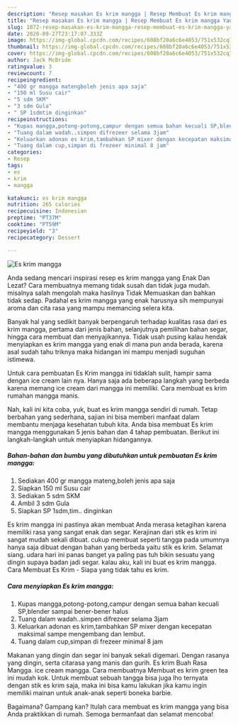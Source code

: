 ```yaml
---
description: "Resep masakan Es krim mangga | Resep Membuat Es krim mangga Yang Enak dan Simpel"
title: "Resep masakan Es krim mangga | Resep Membuat Es krim mangga Yang Enak dan Simpel"
slug: 1072-resep-masakan-es-krim-mangga-resep-membuat-es-krim-mangga-yang-enak-dan-simpel
date: 2020-09-27T23:17:07.333Z
image: https://img-global.cpcdn.com/recipes/608bf20a6c6e4053/751x532cq70/es-krim-mangga-foto-resep-utama.jpg
thumbnail: https://img-global.cpcdn.com/recipes/608bf20a6c6e4053/751x532cq70/es-krim-mangga-foto-resep-utama.jpg
cover: https://img-global.cpcdn.com/recipes/608bf20a6c6e4053/751x532cq70/es-krim-mangga-foto-resep-utama.jpg
author: Jack McBride
ratingvalue: 3
reviewcount: 7
recipeingredient:
- "400 gr mangga matengboleh jenis apa saja"
- "150 ml Susu cair"
- "5 sdm SKM"
- "3 sdm Gula"
- " SP 1sdmtim dinginkan"
recipeinstructions:
- "Kupas mangga,potong-potong,campur dengan semua bahan kecuali SP,blender sampai bener-bener halus"
- "Tuang dalam wadah..simpen difrezeer selama 3jam"
- "Keluarkan adonan es krim,tambahkan SP mixer dengan kecepatan maksimal sampe mengembang dan lembut."
- "Tuang dalam cup,simpan di frezeer minimal 8 jam"
categories:
- Resep
tags:
- es
- krim
- mangga

katakunci: es krim mangga 
nutrition: 265 calories
recipecuisine: Indonesian
preptime: "PT37M"
cooktime: "PT59M"
recipeyield: "3"
recipecategory: Dessert

---
```



![Es krim mangga](https://img-global.cpcdn.com/recipes/608bf20a6c6e4053/751x532cq70/es-krim-mangga-foto-resep-utama.jpg)

Anda sedang mencari inspirasi resep es krim mangga yang Enak Dan Lezat? Cara membuatnya memang tidak susah dan tidak juga mudah. misalnya salah mengolah maka hasilnya Tidak Memuaskan dan bahkan tidak sedap. Padahal es krim mangga yang enak harusnya sih mempunyai aroma dan cita rasa yang mampu memancing selera kita.

Banyak hal yang sedikit banyak berpengaruh terhadap kualitas rasa dari es krim mangga, pertama dari jenis bahan, selanjutnya pemilihan bahan segar, hingga cara membuat dan menyajikannya. Tidak usah pusing kalau hendak menyiapkan es krim mangga yang enak di mana pun anda berada, karena asal sudah tahu triknya maka hidangan ini mampu menjadi suguhan istimewa.

Untuk cara pembuatan Es Krim mangga ini tidaklah sulit, hampir sama dengan ice cream lain nya. Hanya saja ada beberapa langkah yang berbeda karena memang ice cream dari mangga ini memiliki. Cara membuat es krim rumahan mangga manis.


Nah, kali ini kita coba, yuk, buat es krim mangga sendiri di rumah. Tetap berbahan yang sederhana, sajian ini bisa memberi manfaat dalam membantu menjaga kesehatan tubuh kita. Anda bisa membuat Es krim mangga menggunakan 5 jenis bahan dan 4 tahap pembuatan. Berikut ini langkah-langkah untuk menyiapkan hidangannya.

<!--inarticleads1-->

##### Bahan-bahan dan bumbu yang dibutuhkan untuk pembuatan Es krim mangga:

1. Sediakan 400 gr mangga mateng,boleh jenis apa saja
1. Siapkan 150 ml Susu cair
1. Sediakan 5 sdm SKM
1. Ambil 3 sdm Gula
1. Siapkan  SP 1sdm,tim.. dinginkan


Es krim mangga ini pastinya akan membuat Anda merasa ketagihan karena memiliki rasa yang sangat enak dan segar. Kerajinan dari stik es krim ini sangat mudah sekali dibuat. cukup membuat seperti tangga pada umumnya hanya saja dibuat dengan bahan yang berbeda yaitu stik es krim. Selamat siang. udara hari ini panas banget ya paling pas tuh bikin sesuatu yang dingin supaya badan jadi segar. kalau aku, kali ini buat es krim mangga. Cara Membuat Es Krim - Siapa yang tidak tahu es krim. 

<!--inarticleads2-->

##### Cara menyiapkan Es krim mangga:

1. Kupas mangga,potong-potong,campur dengan semua bahan kecuali SP,blender sampai bener-bener halus
1. Tuang dalam wadah..simpen difrezeer selama 3jam
1. Keluarkan adonan es krim,tambahkan SP mixer dengan kecepatan maksimal sampe mengembang dan lembut.
1. Tuang dalam cup,simpan di frezeer minimal 8 jam


Makanan yang dingin dan segar ini banyak sekali digemari. Dengan rasanya yang dingin, serta citarasa yang manis dan gurih. Es krim Buah Rasa Mangga. ice cream mangga. Cara membuatnya Membuat es krim green tea ini mudah kok. Untuk membuat sebuah tangga bisa juga lho ternyata dengan stik es krim saja, maka ini bisa kamu lakukan jika kamu ingin memiliki mainan untuk anak-anak seperti boneka barbie. 

Bagaimana? Gampang kan? Itulah cara membuat es krim mangga yang bisa Anda praktikkan di rumah. Semoga bermanfaat dan selamat mencoba!
